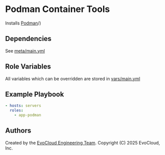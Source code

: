 Podman Container Tools
=========

Installs [Podman](https://podman.io/)/)

Dependencies
------------

See [meta/main.yml](meta/main.yml)

Role Variables
--------------

All variables which can be overridden are stored in [vars/main.yml](vars/main.yml)

Example Playbook
----------------

```yml
- hosts: servers
  roles:
    - app-podman
```

Authors
------------------

Created by the [EvoCloud Engineering Team](https://evocloud.dev). Copyright (C) 2025 EvoCloud, Inc.